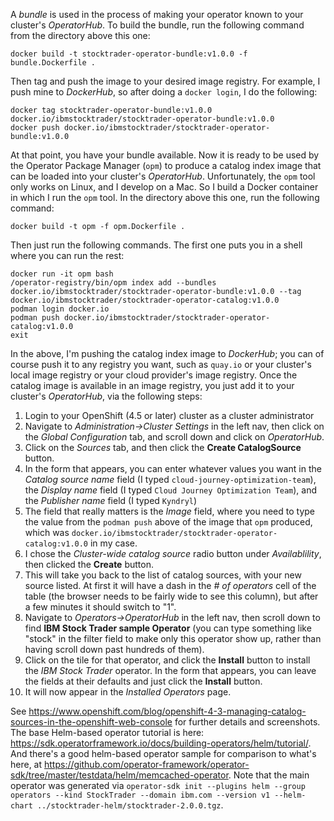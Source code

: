 A *bundle* is used in the process of making your operator known to your cluster's *OperatorHub*.  To build the bundle, run the following command from the directory above this one:
```
docker build -t stocktrader-operator-bundle:v1.0.0 -f bundle.Dockerfile .
```
Then tag and push the image to your desired image registry.  For example, I push mine to *DockerHub*, so after doing a `docker login`, I do the following:
```
docker tag stocktrader-operator-bundle:v1.0.0 docker.io/ibmstocktrader/stocktrader-operator-bundle:v1.0.0
docker push docker.io/ibmstocktrader/stocktrader-operator-bundle:v1.0.0
```
At that point, you have your bundle available.  Now it is ready to be used by the Operator Package Manager (`opm`) to produce a catalog index image that can be loaded into your cluster's *OperatorHub*.
Unfortunately, the `opm` tool only works on Linux, and I develop on a Mac.  So I build a Docker container in which I run the `opm` tool.  In the directory above this one, run the following command:
```
docker build -t opm -f opm.Dockerfile .
```
Then just run the following commands.  The first one puts you in a shell where you can run the rest:
```
docker run -it opm bash
/operator-registry/bin/opm index add --bundles docker.io/ibmstocktrader/stocktrader-operator-bundle:v1.0.0 --tag docker.io/ibmstocktrader/stocktrader-operator-catalog:v1.0.0
podman login docker.io
podman push docker.io/ibmstocktrader/stocktrader-operator-catalog:v1.0.0
exit
```
In the above, I'm pushing the catalog index image to *DockerHub*; you can of course push it to any registry you want, such as `quay.io` or your cluster's local image registry or your cloud provider's image registry.
Once the catalog image is available in an image registry, you just add it to your cluster's *OperatorHub*, via the following steps:
1. Login to your OpenShift (4.5 or later) cluster as a cluster administrator
2. Navigate to *Administration->Cluster Settings* in the left nav, then click on the *Global Configuration* tab, and scroll down and click on *OperatorHub*.
3. Click on the *Sources* tab, and then click the **Create CatalogSource** button.
4. In the form that appears, you can enter whatever values you want in the *Catalog source name* field (I typed `cloud-journey-optimization-team`), the *Display name* field (I typed `Cloud Journey Optimization Team`), and the *Publisher name* field (I typed `Kyndryl`)
5. The field that really matters is the *Image* field, where you need to type the value from the `podman push` above of the image that `opm` produced, which was `docker.io/ibmstocktrader/stocktrader-operator-catalog:v1.0.0` in my case.
6. I chose the *Cluster-wide catalog source* radio button under *Availablility*, then clicked the **Create** button.
7. This will take you back to the list of catalog sources, with your new source listed.  At first it will have a dash in the *# of operators* cell of the table (the browser needs to be fairly wide to see this column), but after a few minutes it should switch to "1".
8. Navigate to *Operators->OperatorHub* in the left nav, then scroll down to find **IBM Stock Trader sample Operator** (you can type something like "stock" in the filter field to make only this operator show up, rather than having scroll down past hundreds of them).
9. Click on the tile for that operator, and click the **Install** button to install the *IBM Stock Trader* operator.  In the form that appears, you can leave the fields at their defaults and just click the **Install** button.
10. It will now appear in the *Installed Operators* page. 

See https://www.openshift.com/blog/openshift-4-3-managing-catalog-sources-in-the-openshift-web-console for further details and screenshots.  The base Helm-based operator tutorial is here: https://sdk.operatorframework.io/docs/building-operators/helm/tutorial/.  And there's a good helm-based operator sample for comparison to what's here, at https://github.com/operator-framework/operator-sdk/tree/master/testdata/helm/memcached-operator.  Note that the main operator was generated via `operator-sdk init --plugins helm --group operators --kind StockTrader --domain ibm.com --version v1 --helm-chart ../stocktrader-helm/stocktrader-2.0.0.tgz`.
